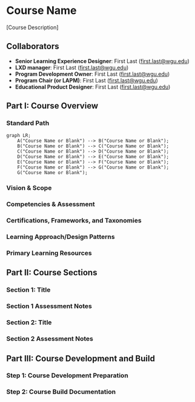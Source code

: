 # Course Name
[Course Description]

## Collaborators
- **Senior Learning Experience Designer**: First Last (first.last@wgu.edu)
- **LXD manager**: First Last (first.last@wgu.edu)
- **Program Development Owner**: First Last (first.last@wgu.edu)
- **Program Chair (or LAPM)**: First Last (first.last@wgu.edu)
- **Educational Product Designer**: First Last (first.last@wgu.edu)

## Part I: Course Overview
### Standard Path
```mermaid
graph LR;
    A("Course Name or Blank") --> B("Course Name or Blank");
    B("Course Name or Blank") --> C("Course Name or Blank");
    C("Course Name or Blank") --> D("Course Name or Blank");
    D("Course Name or Blank") --> E("Course Name or Blank");
    E("Course Name or Blank") --> F("Course Name or Blank");
    F("Course Name or Blank") --> G("Course Name or Blank");
    G("Course Name or Blank");
```

### Vision & Scope
### Competencies & Assessment
### Certifications, Frameworks, and Taxonomies
### Learning Approach/Design Patterns
### Primary Learning Resources

## Part II: Course Sections
### Section 1: Title
### Section 1 Assessment Notes
### Section 2: Title
### Section 2 Assessment Notes

## Part III: Course Development and Build
### Step 1: Course Development Preparation
### Step 2: Course Build Documentation

